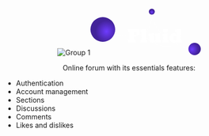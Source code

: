 <div align="center">
  
![Group 1](https://github.com/gustavohernandes11/fluid-backend/assets/66632840/c8ded614-13c1-414f-9816-a6bd9fda7a3c)<svg width="223" height="94" viewBox="0 0 223 94" fill="none" xmlns="http://www.w3.org/2000/svg">
<path d="M43 51.5C43 51.5 101.5 62.4006 115 43C128.5 23.5994 124 2.5 124 2.5C124 2.5 123 28.5807 144.5 51.5C166 74.4193 204 81.5 204 81.5C173.844 75.8809 133 79 126.5 67.059C120 55.118 75.7185 57.5966 43 51.5Z" stroke="white" stroke-opacity="0.5"/>
<path d="M91.4199 62.8125V69H75.6875V62.8125H79.0801V47.2207H75.6875V41.0332H98.7676V52.3359H93.6875L92.5801 47.2207H88.0801V52.5117H92V57.0117H88.0801V62.8125H91.4199ZM115.045 63.709V69H100.824V63.709H103.918V47.502H100.824V42.7207L112.338 41.5605V63.709H115.045ZM125.434 69.3164C121.66 69.3164 119.773 66.9551 119.773 62.2324V55.6055H117.506V50.8594L128.193 49.8047V62.2324C128.193 62.6895 128.363 63.1113 128.703 63.498C129.043 63.873 129.441 64.0605 129.898 64.0605C130.426 64.0605 130.836 63.8848 131.129 63.5332C131.434 63.1699 131.586 62.7246 131.586 62.1973V55.6055H129.898V50.8594L140.006 49.8047V63.709H142.273V69H131.586V66.2578C130.965 67.2188 130.133 67.9688 129.09 68.5078C128.059 69.0469 126.84 69.3164 125.434 69.3164ZM151.432 48.3281C149.967 48.3281 148.76 47.9824 147.811 47.291C146.861 46.5996 146.387 45.6035 146.387 44.3027C146.387 43.002 146.861 42.0176 147.811 41.3496C148.76 40.6816 149.979 40.3477 151.467 40.3477C152.955 40.3477 154.162 40.6758 155.088 41.332C156.025 41.9883 156.494 42.9785 156.494 44.3027C156.494 45.6035 156.014 46.5996 155.053 47.291C154.104 47.9824 152.896 48.3281 151.432 48.3281ZM157.9 63.709V69H144.945V63.709H147.213V55.6055H144.945V51.2812L155.633 50.1738V63.709H157.9ZM168.465 69.3164C166.766 69.3164 165.295 68.8652 164.053 67.9629C162.822 67.0605 161.885 65.8535 161.24 64.3418C160.607 62.8184 160.291 61.1426 160.291 59.3145C160.291 57.6621 160.619 56.0977 161.275 54.6211C161.932 53.168 162.857 52.002 164.053 51.123C165.26 50.2441 166.684 49.8047 168.324 49.8047C169.52 49.8047 170.545 49.998 171.4 50.3848C172.256 50.7715 173.053 51.3457 173.791 52.1074V47.502H170.979V42.7207L182.246 41.5605V63.709H184.479V69H173.65V66.7324C173.076 67.5059 172.344 68.127 171.453 68.5957C170.562 69.0527 169.566 69.293 168.465 69.3164ZM171.277 64.1836C171.828 64.1836 172.326 64.0547 172.771 63.7969C173.217 63.5273 173.557 63.2109 173.791 62.8477V56.1855C173.521 55.8691 173.158 55.5879 172.701 55.3418C172.256 55.084 171.781 54.9551 171.277 54.9551C170.363 54.9551 169.619 55.3301 169.045 56.0801C168.471 56.8184 168.184 57.8965 168.184 59.3145C168.184 60.7559 168.447 61.9277 168.975 62.8301C169.502 63.7324 170.27 64.1836 171.277 64.1836Z" fill="white"/>
<circle cx="25" cy="42" r="25" fill="url(#paint0_radial_3_28)"/>
<circle cx="210.5" cy="81.5" r="12.5" fill="url(#paint1_radial_3_28)"/>
<circle cx="124" cy="6" r="6" fill="url(#paint2_radial_3_28)"/>
<defs>
<radialGradient id="paint0_radial_3_28" cx="0" cy="0" r="1" gradientUnits="userSpaceOnUse" gradientTransform="translate(32.5 46) rotate(109.654) scale(22.2991)">
<stop stop-color="#6E3BFF"/>
<stop offset="1" stop-color="#422399"/>
</radialGradient>
<radialGradient id="paint1_radial_3_28" cx="0" cy="0" r="1" gradientUnits="userSpaceOnUse" gradientTransform="translate(205.5 82) rotate(67.3801) scale(13)">
<stop stop-color="#6E3BFF"/>
<stop offset="1" stop-color="#422399"/>
</radialGradient>
<radialGradient id="paint2_radial_3_28" cx="0" cy="0" r="1" gradientUnits="userSpaceOnUse" gradientTransform="translate(124 7) rotate(90) scale(5)">
<stop stop-color="#6E3BFF"/>
<stop offset="1" stop-color="#422399"/>
</radialGradient>
</defs>
</svg>


Online forum with its essentials features:
</div>

-   Authentication
-   Account management
-   Sections
-   Discussions
-   Comments
-   Likes and dislikes
